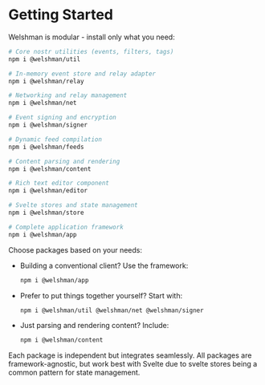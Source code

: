 # Getting Started

Welshman is modular - install only what you need:


```bash
# Core nostr utilities (events, filters, tags)
npm i @welshman/util

# In-memory event store and relay adapter
npm i @welshman/relay

# Networking and relay management
npm i @welshman/net

# Event signing and encryption
npm i @welshman/signer

# Dynamic feed compilation
npm i @welshman/feeds

# Content parsing and rendering
npm i @welshman/content

# Rich text editor component
npm i @welshman/editor

# Svelte stores and state management
npm i @welshman/store

# Complete application framework
npm i @welshman/app
```

Choose packages based on your needs:

- Building a conventional client? Use the framework:
  ```bash
  npm i @welshman/app
  ```

- Prefer to put things together yourself? Start with:
  ```bash
  npm i @welshman/util @welshman/net @welshman/signer
  ```

- Just parsing and rendering content? Include:
  ```bash
  npm i @welshman/content
  ```

Each package is independent but integrates seamlessly. All packages are framework-agnostic, but work best with Svelte due to svelte stores being a common pattern for state management.
